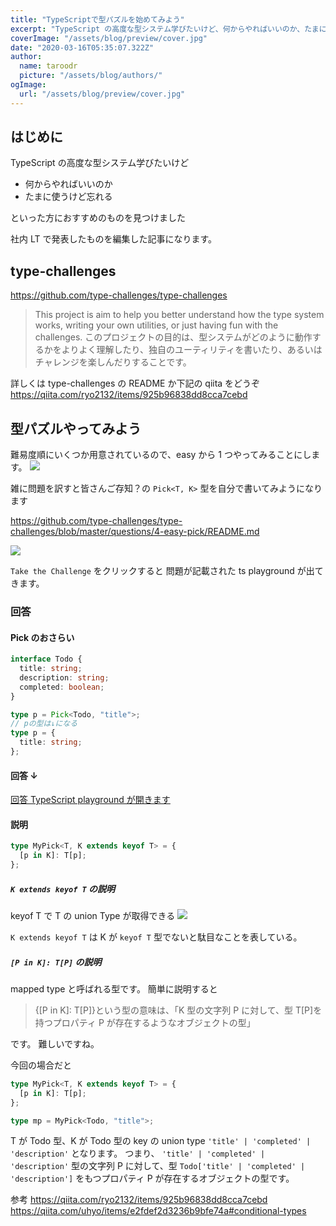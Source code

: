 ```yaml
---
title: "TypeScriptで型パズルを始めてみよう"
excerpt: "TypeScript の高度な型システム学びたいけど、何からやればいいのか、たまに使うけど忘れるといった方におすすめのものを見つけました"
coverImage: "/assets/blog/preview/cover.jpg"
date: "2020-03-16T05:35:07.322Z"
author:
  name: taroodr
  picture: "/assets/blog/authors/"
ogImage:
  url: "/assets/blog/preview/cover.jpg"
---
```


## はじめに

TypeScript の高度な型システム学びたいけど

- 何からやればいいのか
- たまに使うけど忘れる

といった方におすすめのものを見つけました

社内 LT で発表したものを編集した記事になります。

## type-challenges

https://github.com/type-challenges/type-challenges

> This project is aim to help you better understand how the type system works, writing your own utilities, or just having fun with the challenges.
> このプロジェクトの目的は、型システムがどのように動作するかをよりよく理解したり、独自のユーティリティを書いたり、あるいはチャレンジを楽しんだりすることです。

詳しくは type-challenges の README か下記の qiita をどうぞ
https://qiita.com/ryo2132/items/925b96838dd8cca7cebd

## 型パズルやってみよう

難易度順にいくつか用意されているので、easy から 1 つやってみることにします。
![](https://storage.googleapis.com/zenn-user-upload/wl4brk0ulrgtm6xog6snq8ul9u9i)

雑に問題を訳すと皆さんご存知？の `Pick<T, K>` 型を自分で書いてみようになります

https://github.com/type-challenges/type-challenges/blob/master/questions/4-easy-pick/README.md

![](https://storage.googleapis.com/zenn-user-upload/3fb8jntt6oisxnzqyy3818k8dyja)

`Take the Challenge` をクリックすると 問題が記載された ts playground が出てきます。

### 回答

#### Pick のおさらい

```typescript
interface Todo {
  title: string;
  description: string;
  completed: boolean;
}

type p = Pick<Todo, "title">;
// pの型は↓になる
type p = {
  title: string;
};
```

#### 回答 ↓

[回答 TypeScript playground が開きます](https://www.typescriptlang.org/play?#code/PQKgUABBAsELQQAoEsDGBrAPAFQDQQGkA+SeOci0gIwE8IBBAOwBcALAe0boDEBXCABQABAIYsAZrwCUEAMQBTEQGc6s3o2Sc5VXsgA2zOMkalSs8xACKveUuaaTUUgEkAtgAc981-JYQ28hA6+obGEAAGKBg4+MThEADmvvIATmgQAO7IbOy8zBC8SsYJENkAdKZQAMKcdim8qMxKECL+NO6BtBDuaOjF-qyBSvL57OLdKewdKfa2Edjx4pOuEQThlRDc7CkQ8gAeIh5eG+GnTaTGzKniIqiB2OwAJuwQAN6kUPbMXgBcEHXFD4QR62VBpdz2Th-AGMBJA1DsI4jeSPP5UdjsLxiUgAXw2zHa9ye7EQKXkADdkPIMhAALwQACyNCiWAez3wAHIvl4ORAAD4QDkIpFXR4ckhOKAIxh2fzEv5sklkynUulvIGfbK-QVVLGMCCTREc3AaiDCzzI1EQG56YYmqB4qCndaSiBECAANSpNK0AHFsgAJXhUP6sZjMdxKH7AYBNVCsMoAKyUZW2CWA0DAIGAYFzoAgAH0i8WS8WIABNXI7GogiAB1KBUtNosQbO53MEjqM5m9GKEXZ7K6MR7NdDyGhjCDYd3095QADa7lK+oIAF0FYvV2A8WBO4EPGqmSycMTOdz5OK8yBC83S1PbPkqso5re723kB5tvlXhAAKIAR14EQ9HwX89g6RoIBxa1lkFIQ9zgeNgK8WFbGAPJ9CUDkO0JM1n2ael51IMCIOYTAAKAvRyPA+RGhRABGfAj17RUzy1C8iE4+0-xoxpyMA4DqNIlEACYmJ7aJWMFc9eQFIVEQtUVxS40gYwgeClDgfZSK0lJJhSUhmMk09pPY2TBXNLwlP5QVjHJYDkDFIgTS3MBLmuW4iWedVNW+eRoWYNJYVIEElDBZAIQcAKgrhKUFKslE0QxPVtxwrt0DVMcJ3GRV23clIbjuHjhMeeifP8djosBHd8sKwISNo0URPK88quCuKRUSoJksUEwdz3bo1WPKSuTMkhd1w-J6UVedRr8jlXLAfNXxLTZeBmQYdgAZSuSMbxWgtWxzUBSHdLbWBEMkIAndb-kxDDalDcNI2jWMwoTZNUxSdNoGAMQlAyVJTs9b07r0B6ZSeiMoxjOMPpTNMM2AJR7shGVgYZbZAiqC69BQpIowgMNodeuGkwR76sxzMAgA)

#### 説明

```typescript
type MyPick<T, K extends keyof T> = {
  [p in K]: T[p];
};
```

##### `K extends keyof T` の説明

keyof T で T の union Type が取得できる
![](https://storage.googleapis.com/zenn-user-upload/2iegl2oq64h9l0ii1nstyy4bh758)

`K extends keyof T` は K が `keyof T` 型でないと駄目なことを表している。

##### `[P in K]: T[P]` の説明

mapped type と呼ばれる型です。
簡単に説明すると

> {[P in K]: T[P]}という型の意味は、「K 型の文字列 P に対して、型 T[P]を持つプロパティ P が存在するようなオブジェクトの型」

です。
難しいですね。

今回の場合だと

```typescript
type MyPick<T, K extends keyof T> = {
  [p in K]: T[p];
};

type mp = MyPick<Todo, "title">;
```

T が Todo 型、K が Todo 型の key の union type `'title' | 'completed' | 'description'` となります。
つまり、 `'title' | 'completed' | 'description'` 型の文字列 P に対して、型 `Todo['title' | 'completed' | 'description']` をもつプロパティ P が存在するオブジェクトの型です。

参考
https://qiita.com/ryo2132/items/925b96838dd8cca7cebd
https://qiita.com/uhyo/items/e2fdef2d3236b9bfe74a#conditional-types
